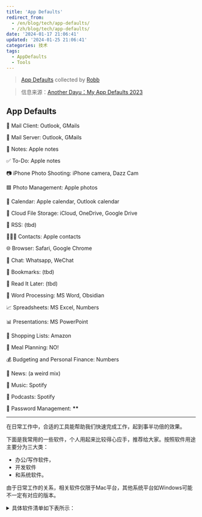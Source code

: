 ```yaml
---
title: 'App Defaults'
redirect_from:
  - /en/blog/tech/app-defaults/
  - /zh/blog/tech/app-defaults/
date: '2024-01-17 21:06:41'
updated: '2024-01-25 21:06:41'
categories: 技术
tags:
  - AppDefaults
  - Tools
---
```


> [App Defaults](https://defaults.rknight.me) collected by [Robb](https://rknight.me)

> 信息来源：[Another Dayu：My App Defaults 2023](https://anotherdayu.com/2023/5452/)

## App Defaults

📨 Mail Client: Outlook, GMails

📮 Mail Server: Outlook, GMails

📝 Notes: Apple notes

✅ To-Do: Apple notes

📷 iPhone Photo Shooting: iPhone camera, Dazz Cam

<!-- more -->

🟦 Photo Management: Apple photos

📆 Calendar: Apple calendar, Outlook calendar

📁 Cloud File Storage: iCloud, OneDrive, Google Drive

📖 RSS: (tbd)

🙍🏻‍♂️ Contacts: Apple contacts

🌐 Browser: Safari, Google Chrome

💬 Chat: Whatsapp, WeChat

🔖 Bookmarks: (tbd)

📑 Read It Later: (tbd)

📜 Word Processing: MS Word, Obsidian

📈 Spreadsheets: MS Excel, Numbers

📊 Presentations: MS PowerPoint

🛒 Shopping Lists: Amazon

🍴 Meal Planning: NO!

💰 Budgeting and Personal Finance: Numbers

📰 News: (a weird mix)

🎵 Music: Spotify

🎤 Podcasts: Spotify

🔐 Password Management: **\*\***

---

在日常工作中，合适的工具能帮助我们快速完成工作，起到事半功倍的效果。

下面是我常用的一些软件，个人用起来比较得心应手，推荐给大家。按照软件用途主要分为三大类：

- 办公/写作软件，
- 开发软件
- 和系统软件。

由于日常工作的关系，相关软件仅限于Mac平台，其他系统平台如Windows可能不一定有对应的版本。

<details>
<summary>具体软件清单如下表所示：</summary>

## 办公/写作软件

| 序号 | 名称             | 说明                             |
| ---- | ---------------- | -------------------------------- |
| 1    | Safari           | 浏览器                           |
| 2    | Google Chrome    | 浏览器                           |
| 3    | Microsoft Office | Word, Excel, PowerPoint, Outlook |
| 4    | Acrobat Reader   | PDF阅读器                        |
| 5    | hugo             | 开源静态站点生成器               |
| 6    | Bandizip         | 解压缩工具                       |

## 开发软件

| 序号 | 名称               | 说明          |
| ---- | ------------------ | ------------- |
| 1    | Node.js            | 尽量用LTS版本 |
| 2    | Python             | 尽量用LTS版本 |
| 3    | Git                | 代码管理      |
| 4    | Visual Studio Code | 业界良心      |
| 5    | Fig                | 代码补全      |
| 6    | Docker             | 容器化        |

## 系统软件

| 序号 | 名称   | 说明       |
| ---- | ------ | ---------- |
| 1    | RunCat | 状态栏插件 |

</details>
